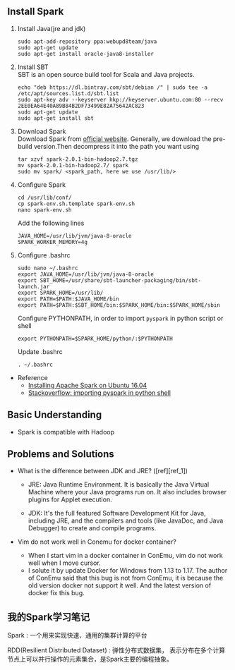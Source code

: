 ## Install Spark
1. Install Java(jre and jdk)
    ```shell
    sudo apt-add-repository ppa:webupd8team/java  
    sudo apt-get update  
    sudo apt-get install oracle-java8-installer  
    ```

2. Install SBT<br>
    SBT is an open source build tool for Scala and Java projects.
    ```shell
    echo "deb https://dl.bintray.com/sbt/debian /" | sudo tee -a /etc/apt/sources.list.d/sbt.list  
    sudo apt-key adv --keyserver hkp://keyserver.ubuntu.com:80 --recv 2EE0EA64E40A89B84B2DF73499E82A75642AC823  
    sudo apt-get update  
    sudo apt-get install sbt  
    ```

3. Download Spark<br>
    Download Spark from [official website](http://spark.apache.org/downloads.html). Generally, we download the pre-build version.Then decompress it into the path you want using
    ```shell
    tar xzvf spark-2.0.1-bin-hadoop2.7.tgz  
    mv spark-2.0.1-bin-hadoop2.7/ spark  
    sudo mv spark/ <spark_path, here we use /usr/lib/>  
    ```

4. Configure Spark<br>
    ```shell
    cd /usr/lib/conf/  
    cp spark-env.sh.template spark-env.sh  
    nano spark-env.sh  
    ```
    Add the following lines<br>
    ```
    JAVA_HOME=/usr/lib/jvm/java-8-oracle  
    SPARK_WORKER_MEMORY=4g  
    ```

5. Configure .bashrc<br>
    ```shell
    sudo nano ~/.bashrc
    export JAVA_HOME=/usr/lib/jvm/java-8-oracle  
    export SBT_HOME=/usr/share/sbt-launcher-packaging/bin/sbt-launch.jar  
    export SPARK_HOME=/usr/lib/
    export PATH=$PATH:$JAVA_HOME/bin  
    export PATH=$PATH:$SBT_HOME/bin:$SPARK_HOME/bin:$SPARK_HOME/sbin  
    ```

    Configure PYTHONPATH, in order to import `pyspark` in python script or shell

    ```shell
    export PYTHONPATH=$SPARK_HOME/python/:$PYTHONPATH
    ```

    Update .bashrc
    ```shell
    . ~/.bashrc
    ```
- Reference
    - [Installing Apache Spark on Ubuntu 16.04](https://www.santoshsrinivas.com/installing-apache-spark-on-ubuntu-16-04/)
    - [Stackoverflow: importing pyspark in python shell](http://stackoverflow.com/questions/23256536/importing-pyspark-in-python-shell)

## Basic Understanding
- Spark is compatible with Hadoop

## Problems and Solutions
- What is the difference between JDK and JRE? ([ref][ref_1])
    - JRE: Java Runtime Environment. It is basically the Java Virtual Machine where your Java programs run on. It also includes browser plugins for Applet execution.

    - JDK: It's the full featured Software Development Kit for Java, including JRE, and the compilers and tools (like JavaDoc, and Java Debugger) to create and compile programs.

- Vim do not work well in Conemu for docker container?
    - When I start vim in a docker container in ConEmu, vim do not work well when I move cursor.
    - I solute it by update Docker for Windows from 1.13 to 1.17. The author of ConEmu said that this bug is not from ConEmu, it is because the old version docker not support it well. And the latest version of docker fix this bug.

## 我的Spark学习笔记
Spark
: 一个用来实现快速、通用的集群计算的平台

RDD(Resilient Distributed Dataset)
: 弹性分布式数据集， 表示分布在多个计算节点上可以并行操作的元素集合，是Spark主要的编程抽象。
